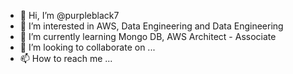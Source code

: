 - 👋 Hi, I’m @purpleblack7
- 👀 I’m interested in AWS, Data Engineering and Data Engineering
- 🌱 I’m currently learning Mongo DB, AWS Architect - Associate
- 💞️ I’m looking to collaborate on ...
- 📫 How to reach me ...

<!---
purpleblack7/purpleblack7 is a ✨ special ✨ repository because its `README.md` (this file) appears on your GitHub profile.
You can click the Preview link to take a look at your changes.
--->
